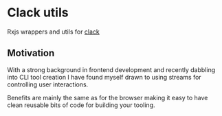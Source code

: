 # Clack utils

Rxjs wrappers and utils for [clack](https://github.com/bombshell-dev/clack)

## Motivation
With a strong background in frontend development and recently dabbling into CLI tool creation I have found myself drawn to using streams for controlling user interactions.

Benefits are mainly the same as for the browser making it easy to have clean reusable bits of code for building your tooling.
